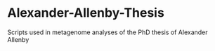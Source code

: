 # Alexander-Allenby-Thesis
Scripts used in metagenome analyses of the PhD thesis of Alexander Allenby
